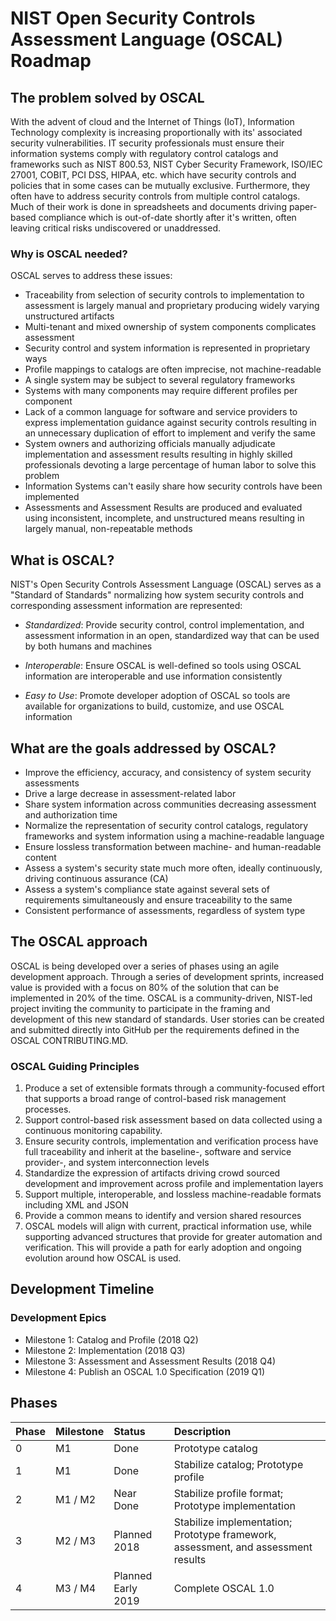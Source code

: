 # NIST Open Security Controls Assessment Language (OSCAL) Roadmap

## The problem solved by OSCAL
With the advent of cloud and the Internet of Things (IoT), Information Technology complexity is increasing proportionally with its' associated security vulnerabilities. IT security professionals must ensure their information systems comply with regulatory control catalogs and frameworks such as NIST 800.53, NIST Cyber Security Framework, ISO/IEC 27001, COBIT, PCI DSS, HIPAA, etc. which have security controls and policies that in some cases can be mutually exclusive. Furthermore, they often have to address security controls from multiple control catalogs. Much of their work is done in spreadsheets and documents driving paper-based compliance which is out-of-date shortly after it's written, often leaving critical risks undiscovered or unaddressed.

### Why is OSCAL needed?
OSCAL serves to address these issues:
- Traceability from selection of security controls to implementation to assessment is largely manual and proprietary producing widely varying unstructured artifacts
- Multi-tenant and mixed ownership of system components complicates assessment
- Security control and system information is represented in proprietary ways
- Profile mappings to catalogs are often imprecise, not machine-readable
- A single system may be subject to several regulatory frameworks
- Systems with many components may require different profiles per component
- Lack of a common language for software and service providers to express implementation guidance against security controls resulting in an unnecessary duplication of effort to implement and verify the same
- System owners and authorizing officials manually adjudicate implementation and assessment results resulting in highly skilled professionals devoting a large percentage of human labor to solve this problem
- Information Systems can't easily share how security controls have been implemented
- Assessments and Assessment Results are produced and evaluated using inconsistent, incomplete, and unstructured means resulting in largely manual, non-repeatable methods

## What is OSCAL?

NIST's Open Security Controls Assessment Language (OSCAL) serves as a "Standard of Standards" normalizing how system security controls and corresponding assessment information are represented:

- *Standardized*: Provide security control, control implementation, and assessment information in an open, standardized way that can be used by both humans and machines

- *Interoperable*: Ensure OSCAL is well-defined so tools using OSCAL information are interoperable and use information consistently

- *Easy to Use*: Promote developer adoption of OSCAL so tools are available for organizations to build, customize, and use OSCAL information

## What are the goals addressed by OSCAL?

- Improve the efficiency, accuracy, and consistency of system security assessments
- Drive a large decrease in assessment-related labor
- Share system information across communities decreasing assessment and authorization time
- Normalize the representation of security control catalogs, regulatory frameworks and system information using a machine-readable language
- Ensure lossless transformation between machine- and human-readable content 
- Assess a system's security state much more often, ideally continuously, driving continuous assurance (CA)
- Assess a system's compliance state against several sets of requirements simultaneously and ensure traceability to the same
- Consistent performance of assessments, regardless of system type

## The OSCAL approach
OSCAL is being developed over a series of phases using an agile development approach. Through a series of development sprints, increased value is provided with a focus on 80% of the solution that can be implemented in 20% of the time. OSCAL is a community-driven, NIST-led project inviting the community to participate in the framing and development of this new standard of standards. User stories can be created and submitted directly into GitHub per the requirements defined in the OSCAL CONTRIBUTING.MD.  

### OSCAL Guiding Principles

1. Produce a set of extensible formats through a community-focused effort that supports a broad range of control-based risk management processes.
1. Support control-based risk assessment based on data collected using a continuous monitoring capability.
1. Ensure security controls, implementation and verification process have full traceability and inherit at the baseline-, software and service provider-, and system interconnection levels
1. Standardize the expression of artifacts driving crowd sourced development and improvement across profile and implementation layers
1. Support multiple, interoperable, and lossless machine-readable formats including XML and JSON 
1. Provide a common means to identify and version shared resources
1. OSCAL models will align with current, practical information use, while supporting advanced structures that provide for greater automation and verification. This will provide a path for early adoption and ongoing evolution around how OSCAL is used.

## Development Timeline

### Development Epics

- Milestone 1: Catalog and Profile (2018 Q2)
- Milestone 2: Implementation (2018 Q3)
- Milestone 3: Assessment and Assessment Results (2018 Q4)
- Milestone 4: Publish an OSCAL 1.0 Specification (2019 Q1)

## Phases

Phase | Milestone | Status | Description
:---|:---|:--- |:---
0 | M1 | Done | Prototype catalog
1 | M1 | Done | Stabilize catalog; Prototype profile
2 | M1 / M2 | Near Done | Stabilize profile format; Prototype implementation
3 | M2 / M3 | Planned 2018 | Stabilize implementation; Prototype framework, assessment, and assessment results
4 | M3 / M4 | Planned Early 2019 | Complete OSCAL 1.0
